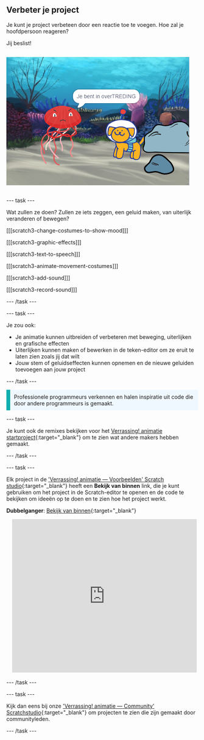 ## Verbeter je project

<div style="display: flex; flex-wrap: wrap">
<div style="flex-basis: 200px; flex-grow: 1; margin-right: 15px;">
Je kunt je project verbeteen door een reactie toe te voegen. Hoe zal je hoofdpersoon reageren? 

Jij beslist!
</div>
<div>

![Het 'Overtreder'-project dat de reactie op de verrassing laat zien.](images/tresspass.png)

</div>
</div>

--- task ---

Wat zullen ze doen? Zullen ze iets zeggen, een geluid maken, van uiterlijk veranderen of bewegen?

[[[scratch3-change-costumes-to-show-mood]]]

[[[scratch3-graphic-effects]]]

[[[scratch3-text-to-speech]]]

[[[scratch3-animate-movement-costumes]]]

[[[scratch3-add-sound]]]

[[[scratch3-record-sound]]]

--- /task ---

--- task ---

Je zou ook:
+ Je animatie kunnen uitbreiden of verbeteren met beweging, uiterlijken en grafische effecten
+ Uiterlijken kunnen maken of bewerken in de teken-editor om ze eruit te laten zien zoals jij dat wilt
+ Jouw stem of geluidseffecten kunnen opnemen en de nieuwe geluiden toevoegen aan jouw project

--- /task ---

<p style="border-left: solid; border-width:10px; border-color: #0faeb0; background-color: aliceblue; padding: 10px;">
Professionele programmeurs verkennen en halen inspiratie uit code die door andere programmeurs is gemaakt. 
</p>

--- task ---

Je kunt ook de remixes bekijken voor het [Verrassing! animatie startproject](https://scratch.mit.edu/projects/582222532/remixes){:target="_blank"} om te zien wat andere makers hebben gemaakt.

--- /task ---

--- task ---

Elk project in de ['Verrassing! animatie — Voorbeelden' Scratch studio](https://scratch.mit.edu/studios/29075822){:target="_blank"} heeft een **Bekijk van binnen** link, die je kunt gebruiken om het project in de Scratch-editor te openen en de code te bekijken om ideeën op te doen en te zien hoe het project werkt.

**Dubbelganger**: [Bekijk van binnen](https://scratch.mit.edu/projects/500767602/editor){:target="_blank"}
<div class="scratch-preview" style="margin-left: 15px;">
  <iframe allowtransparency="true" width="485" height="402" src="https://scratch.mit.edu/projects/embed/500767602/?autostart=false" frameborder="0"></iframe>
</div>

--- /task ---

--- task ---

Kijk dan eens bij onze ['Verrassing! animatie — Community' Scratchstudio](https://scratch.mit.edu/studios/29079784){:target="_blank"} om projecten te zien die zijn gemaakt door communityleden.

--- /task ---

